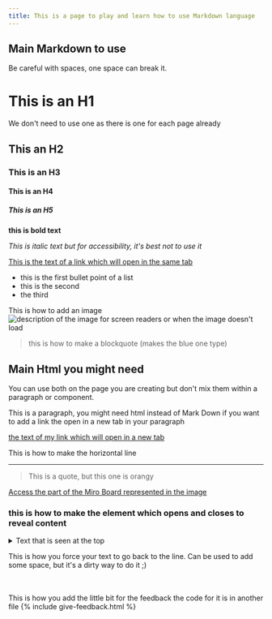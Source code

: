 ```yaml
---
title: This is a page to play and learn how to use Markdown language
---
```


## Main Markdown to use

Be careful with spaces, one space can break it.


# This is an H1 
We don't need to use one as there is one for each page already

## This an H2

### This is an H3

#### This is an H4

##### This is an H5

**this is bold text**

_This is italic text but for accessibility, it's best not to use it_

[This is the text of a link which will open in the same tab](http://www.this-is-the-url-of-your-link.com)

- this is the first bullet point of a list
- this is the second
- the third

This is how to add an image
![description of the image for screen readers or when the image doesn't load](/practitioner-stories/images/name-of-the-file-of-the-image)


> this is how to make a blockquote (makes the blue one type)

## Main Html you might need


You can use both on the page you are creating but don't mix them within a paragraph or component.

<p>This is a paragraph, you might need html instead of Mark Down if you want to add a link the open in a new tab in your paragraph</p>

<p><a href="http://www.this-is-the-url-of-your-link.com" target="_blank">the text of my link which will open in a new tab</a></p>

This is how to make the horizontal line
<hr class="big">

<blockquote class="alt">
  <p>This is a quote, but this one is orangy</p>
</blockquote>


<p><a href="" target="_blank">Access the part of the Miro Board represented in the image</a></p>

### this is how to make the element which opens and closes to reveal content

 <details>
 <summary>Text that is seen at the top</summary>
 <p>text that displays when open - this is a paragraph</p>
 <ul>
    <li>this is a bullet point</li>
    <li>another bullet point</li>
 </ul>
 </details>

This is how you force your text to go back to the line. Can be used to add some space, but it's a dirty way to do it ;)
<br><br><br>


This is how you add the little bit for the feedback the code for it is in another file
{% include give-feedback.html %}

